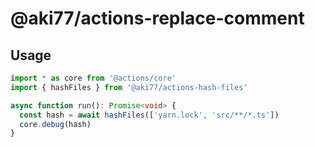 # @aki77/actions-replace-comment

## Usage

```typescript
import * as core from '@actions/core'
import { hashFiles } from '@aki77/actions-hash-files'

async function run(): Promise<void> {
  const hash = await hashFiles(['yarn.lock', 'src/**/*.ts'])
  core.debug(hash)
}
```

